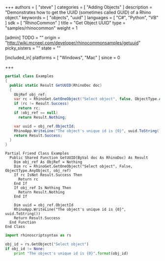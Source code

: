 +++
authors = [ "steve" ]
categories = [ "Adding Objects" ]
description = "Demonstrates how to get the UUID (sometimes called GUID) of a Rhino object."
keywords = [ "objects", "uuid" ]
languages = [ "C#", "Python", "VB" ]
sdk = [ "RhinoCommon" ]
title = "Get Object UUID"
type = "samples/rhinocommon"
weight = 1

[admin]
TODO = ""
origin = "http://wiki.mcneel.com/developer/rhinocommonsamples/getuuid"
picky_sisters = ""
state = ""

[included_in]
platforms = [ "Windows", "Mac" ]
since = 0

+++

<div class="codetab-content" id="cs">

```cs
partial class Examples
{
  public static Result GetUUID(RhinoDoc doc)
  {
    ObjRef obj_ref;
    var rc = RhinoGet.GetOneObject("Select object", false, ObjectType.AnyObject, out obj_ref);
    if (rc != Result.Success)
      return rc;
    if (obj_ref == null)
      return Result.Nothing;

    var uuid = obj_ref.ObjectId;
    RhinoApp.WriteLine("The object's unique id is {0}", uuid.ToString());
    return Result.Success;
  }
}
```

</div>


<div class="codetab-content" id="vb">

```vbnet
Partial Friend Class Examples
  Public Shared Function GetUUID(ByVal doc As RhinoDoc) As Result
	Dim obj_ref As ObjRef = Nothing
	Dim rc = RhinoGet.GetOneObject("Select object", False, ObjectType.AnyObject, obj_ref)
	If rc IsNot Result.Success Then
	  Return rc
	End If
	If obj_ref Is Nothing Then
	  Return Result.Nothing
	End If

	Dim uuid = obj_ref.ObjectId
	RhinoApp.WriteLine("The object's unique id is {0}", uuid.ToString())
	Return Result.Success
  End Function
End Class
```

</div>


<div class="codetab-content" id="py">

```python
import rhinoscriptsyntax as rs

obj_id = rs.GetObject("Select object")
if obj_id != None:
    print "The object's unique id is {0}".format(obj_id)
```

</div>
